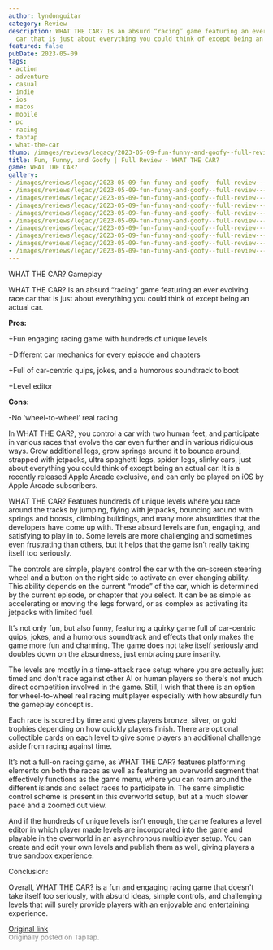 ```yaml
---
author: lyndonguitar
category: Review
description: WHAT THE CAR? Is an absurd “racing” game featuring an ever evolving race
  car that is just about everything you could think of except being an actual car.
featured: false
pubDate: 2023-05-09
tags:
- action
- adventure
- casual
- indie
- ios
- macos
- mobile
- pc
- racing
- taptap
- what-the-car
thumb: /images/reviews/legacy/2023-05-09-fun-funny-and-goofy--full-review---what-the-car-0.avif
title: Fun, Funny, and Goofy | Full Review - WHAT THE CAR?
game: WHAT THE CAR?
gallery:
- /images/reviews/legacy/2023-05-09-fun-funny-and-goofy--full-review---what-the-car-0.avif
- /images/reviews/legacy/2023-05-09-fun-funny-and-goofy--full-review---what-the-car-1.avif
- /images/reviews/legacy/2023-05-09-fun-funny-and-goofy--full-review---what-the-car-2.avif
- /images/reviews/legacy/2023-05-09-fun-funny-and-goofy--full-review---what-the-car-3.avif
- /images/reviews/legacy/2023-05-09-fun-funny-and-goofy--full-review---what-the-car-4.avif
- /images/reviews/legacy/2023-05-09-fun-funny-and-goofy--full-review---what-the-car-5.avif
- /images/reviews/legacy/2023-05-09-fun-funny-and-goofy--full-review---what-the-car-6.avif
- /images/reviews/legacy/2023-05-09-fun-funny-and-goofy--full-review---what-the-car-7.avif
- /images/reviews/legacy/2023-05-09-fun-funny-and-goofy--full-review---what-the-car-8.avif
- /images/reviews/legacy/2023-05-09-fun-funny-and-goofy--full-review---what-the-car-9.avif
---
```

WHAT THE CAR?
Gameplay

WHAT THE CAR? Is an absurd “racing” game featuring an ever evolving race car that is just about everything you could think of except being an actual car.


**Pros:**


+Fun engaging racing game with hundreds of unique levels

+Different car mechanics for every episode and chapters

+Full of car-centric quips, jokes, and a humorous soundtrack to boot

+Level editor


**Cons:**


-No ‘wheel-to-wheel’ real racing

In WHAT THE CAR?, you control a car with two human feet, and participate in various races that evolve the car even further and in various ridiculous ways. Grow additional legs, grow springs around it to bounce around, strapped with jetpacks, ultra spaghetti legs, spider-legs, slinky cars, just about everything you could think of except being an actual car.  It is a recently released Apple Arcade exclusive, and can only be played on iOS by Apple Arcade subscribers.

WHAT THE CAR? Features hundreds of unique levels  where you race around the tracks by jumping, flying with jetpacks, bouncing around with springs and boosts, climbing buildings, and many more absurdities that the developers have come up with. These absurd levels are fun, engaging, and satisfying to play in to. Some levels are more challenging and sometimes even frustrating than others, but it helps that the game isn’t really taking itself too seriously.

The controls are simple, players control the car with the on-screen steering wheel and a button on the right side to activate an ever changing ability. This ability depends on the current “mode” of the car, which is determined by the current episode, or chapter that you select. It can be as simple as accelerating or moving the legs forward, or as complex as activating its jetpacks with limited fuel.

It’s not only fun, but also funny, featuring a quirky game full of car-centric quips, jokes, and a humorous soundtrack and effects that only makes the game more fun and charming. The game does not take itself seriously and doubles down on the absurdness, just embracing pure insanity.

The levels are mostly in a time-attack race setup where you are actually just timed and don't race against other AI or human players so there's not much direct competition involved in the game. Still, I wish that there is an option for wheel-to-wheel real racing multiplayer especially with how absurdly fun the gameplay concept is.

Each race is scored by time and gives players bronze, silver, or gold trophies depending on how quickly players finish. There are optional collectible cards on each level to give some players an additional challenge aside from racing against time.

It’s not a full-on racing game, as WHAT THE CAR? features platforming elements on both the races as well as featuring an overworld segment that effectively functions as the game menu, where you can roam around the different islands and select races to participate in. The same simplistic control scheme is present in this overworld setup, but at a much slower pace and a zoomed out view.

And if the hundreds of unique levels isn’t enough, the game features a level editor in which player made levels are incorporated into the game and playable in the overworld in an asynchronous multiplayer setup. You can create and edit your own levels and publish them as well, giving players a true sandbox experience.

Conclusion:

Overall, WHAT THE CAR? is a fun and engaging racing game that doesn't take itself too seriously, with absurd ideas, simple controls, and challenging levels that will surely provide players with an enjoyable and entertaining experience.

[Original link](https://www.taptap.io/post/5386042)<br><span style="font-size: 0.95em; color: #888;">Originally posted on TapTap.</span>